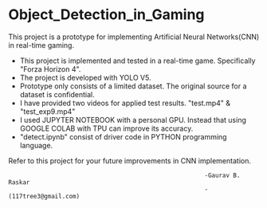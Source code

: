 # Object_Detection_in_Gaming
This project is a prototype for implementing Artificial Neural Networks(CNN) in real-time gaming.

- This project is implemented and tested in a real-time game. Specifically "Forza Horizon 4".
- The project is developed with YOLO V5.
- Prototype only consists of a limited dataset. The original source for a dataset is confidential.
- I have provided two videos for applied test results. "test.mp4" & "test_exp9.mp4"
- I used JUPYTER NOTEBOOK with a personal GPU. Instead that using GOOGLE COLAB with TPU can improve its accuracy.
- "detect.ipynb" consist of driver code in PYTHON programming language. 

Refer to this project for your future improvements in CNN implementation.

                                                           -Gaurav B. Raskar
                                                           -(117tree3@gmail.com)
